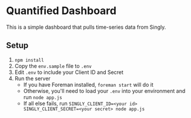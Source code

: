 # Quantified Dashboard

This is a simple dashboard that pulls time-series data from Singly.

## Setup

1. `npm install`
2. Copy the `env.sample` file to `.env`
3. Edit `.env` to include your Client ID and Secret
4. Run the server
    - If you have Foreman installed, `foreman start` will do it
    - Otherwise, you'll need to load your `.env` into your environment and run
      `node app.js`
    - If all else fails, run
      `SINGLY_CLIENT_ID=<your id> SINGLY_CLIENT_SECRET=<your secret> node app.js`
